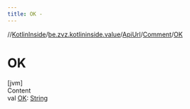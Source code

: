 ```yaml
---
title: OK -
---
```

//[KotlinInside](../../../index.md)/[be.zvz.kotlininside.value](../../index.md)/[ApiUrl](../index.md)/[Comment](index.md)/[OK](-o-k.md)



# OK  
[jvm]  
Content  
val [OK](-o-k.md): [String](https://docs.oracle.com/javase/7/docs/api/java/lang/String.html)  



